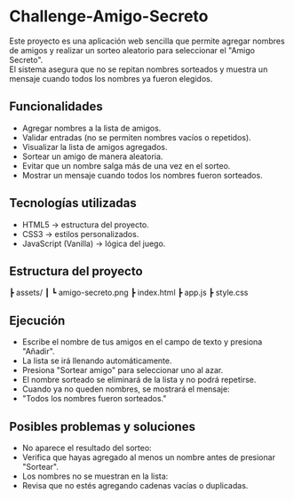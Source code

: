 # Challenge-Amigo-Secreto

Este proyecto es una aplicación web sencilla que permite agregar nombres de amigos y realizar un sorteo aleatorio para seleccionar el "Amigo Secreto".  
El sistema asegura que no se repitan nombres sorteados y muestra un mensaje cuando todos los nombres ya fueron elegidos.


## Funcionalidades

- Agregar nombres a la lista de amigos.
- Validar entradas (no se permiten nombres vacíos o repetidos).
- Visualizar la lista de amigos agregados.
- Sortear un amigo de manera aleatoria.
- Evitar que un nombre salga más de una vez en el sorteo.
- Mostrar un mensaje cuando todos los nombres fueron sorteados.


## Tecnologías utilizadas

- HTML5 → estructura del proyecto.  
- CSS3 → estilos personalizados.  
- JavaScript (Vanilla) → lógica del juego.  


## Estructura del proyecto

┣ assets/
┃ ┗ amigo-secreto.png
┣ index.html
┣ app.js
┣ style.css

## Ejecución

- Escribe el nombre de tus amigos en el campo de texto y presiona "Añadir".
- La lista se irá llenando automáticamente.
- Presiona "Sortear amigo" para seleccionar uno al azar.
- El nombre sorteado se eliminará de la lista y no podrá repetirse.
- Cuando ya no queden nombres, se mostrará el mensaje:
- "Todos los nombres fueron sorteados."

## Posibles problemas y soluciones

- No aparece el resultado del sorteo:
 - Verifica que hayas agregado al menos un nombre antes de presionar "Sortear".
- Los nombres no se muestran en la lista:
 - Revisa que no estés agregando cadenas vacías o duplicadas.
